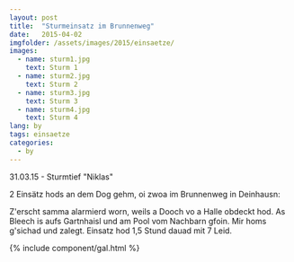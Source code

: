```yaml
---
layout: post
title:  "Sturmeinsatz im Brunnenweg"
date:   2015-04-02
imgfolder: /assets/images/2015/einsaetze/
images:
  - name: sturm1.jpg
    text: Sturm 1
  - name: sturm2.jpg
    text: Sturm 2
  - name: sturm3.jpg
    text: Sturm 3
  - name: sturm4.jpg
    text: Sturm 4
lang: by
tags: einsaetze
categories:
  - by
---
```


31.03.15 - Sturmtief "Niklas"

2 Einsätz hods an dem Dog gehm, oi zwoa im Brunnenweg in Deinhausn:

Z'erscht samma alarmierd worn, weils a Dooch vo a Halle obdeckt hod. As Bleech is aufs Gartnhaisl und am Pool vom Nachbarn gfoin. Mir homs g'sichad und zalegt. Einsatz hod 1,5 Stund dauad mit 7 Leid.

{% include component/gal.html %}

